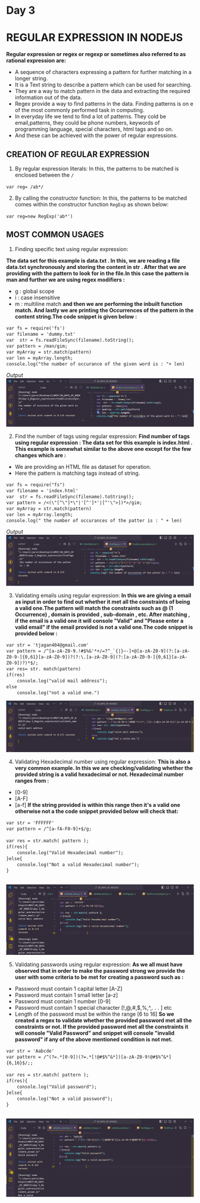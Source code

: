 # Day 3
# REGULAR EXPRESSION IN NODEJS

**Regular expression or regex or regexp or sometimes also referred to as rational expression are:**
- A sequence of characters expressing a pattern for further matching in a longer string.
- It is a Text string to describe a pattern which can be used for searching. 
- They are a way to match pattern in the data and extracting the required information out of the data.
- Regex provide a way to find patterns in the data. Finding patterns is on e of the most commonly performed task in computing.
- In everyday life we tend to find a lot of patterns. They cold be email,patterns, they could be phone numbers, keywords of programming language, special characters, html tags and so on.
- And these can be achieved with the power of regular expressions.

## CREATION OF REGULAR EXPRESSION 

1. By regular expression literals: In this, the patterns to be matched is enclosed between the `/`

`var reg= /ab*/`

2. By calling the constructor function: In this, the patterns to be matched comes within the constructor function `RegExp` as shown below:

`var reg=new RegExp('ab*')`

## MOST COMMON USAGES
1. Finding specific text using regular expression: 

**The data set for this example is data.txt . In this, we are reading a file data.txt synchronously and storing the content in str . After that we are providing with the pattern to look for in the file.In this case the pattern is man and further we are using regex modifiers :**
- g : global scope
- i : case insensitive
- m : multiline match 
**and then we are performing the inbuilt function match. And lastly we are printing the Occurrences of the pattern in the content string.The code snippet is given below :**

```
var fs = require('fs')
var filename = 'dummy.txt'
var  str = fs.readFileSync(filename).toString();
var pattern = /man/gim;
var myArray = str.match(pattern)
var len = myArray.length;
console.log("the number of occurance of the given word is : "+ len)
```
*Output*
![Alt text](image.png)

2. Find the number of tags using regular expression: 
**Find number of tags using regular expression : The data set for this example is index.html . This example is somewhat similar to the above one except for the few changes which are :**
- We are providing an HTML file as dataset for operation.
- Here the pattern is matching tags instead of string.
```
var fs = require("fs")
var filename = 'index.html'
var  str = fs.readFileSync(filename).toString();
var pattern = /<(\"[^\"]*\"|'[^']*'|[^'\">])*>/gim;
var myArray = str.match(pattern)
var len = myArray.length;
console.log(" the number of occurances of the patter is : " + len)
``` 
*Output*
![Alt text](image-1.png)

3. Validating emails using regular expression: 
**In this we are giving a email as input in order to find out whether it met all the constraints of being a valid one.The pattern will match the constraints such as @ (1 Occurrence) , domain is provided , sub-domain , etc. After matching , if the email is a valid one it will console "Valid" and "Please enter a valid email" if the email provided is not a valid one.The code snippet is provided below :**
```
var str = 'tjagan404@gmail.com'
var pattern = /^[a-zA-Z0-9.!#$%&'*+/=?^_`{|}~-]+@[a-zA-Z0-9](?:[a-zA-Z0-9-]{0,61}[a-zA-Z0-9])?(?:\.[a-zA-Z0-9](?:[a-zA-Z0-9-]{0,61}[a-zA-Z0-9])?)*$/;
var res= str. match(pattern)
if(res)
    console.log("valid mail address");
else
    console.log("not a valid one.")
```
![Alt text](image-2.png)

4. Validating Hexadecimal number using regular expression: 
**This is also a very common example. In this we are checking/validating whether the provided string is a valid hexadecimal or not. Hexadecimal number ranges from :**
- [0-9]
- [A-F]
- [a-f]
**If the string provided is within this range then it's a valid one otherwise not a the code snippet provided below will check that:**

```
var str = 'FFFFFF'
var pattern = /^[a-fA-F0-9]+$/g;

var res = str.match( pattern );
if(res){
	console.log("Valid Hexadecimal number");
}else{
	console.log("Not a valid Hexadecimal number");
}
					
```
![Alt text](image-3.png)

5. Validating passwords using regular expression: 
**As we all must have observed that in order to make the password strong we provide the user with some criteria to be met for creating a password such as :**
- Password must contain 1 capital letter [A-Z]
- Password must contain 1 small letter [a-z]
- Password must contain 1 number [0-9]
- Password must contain 1 special character [!,@,#,$,%,^,. . . ] etc
- Length of the password must be within the range [6 to 16]
**So we created a regex to validate whether the provided password met all the constraints or not. If the provided password met all the constraints it will console "Valid Password" and snippet will console "invalid password" if any of the above mentioned condition is not met.**

```
var str = 'Aabcde'
var pattern = /^(?=.*[0-9])(?=.*[!@#$%^&*])[a-zA-Z0-9!@#$%^&*]{6,16}$/;;

var res = str.match( pattern );
if(res){
	console.log("Valid password");
}else{
	console.log("Not a valid password");
}
					
```
![Alt text](image-4.png)
